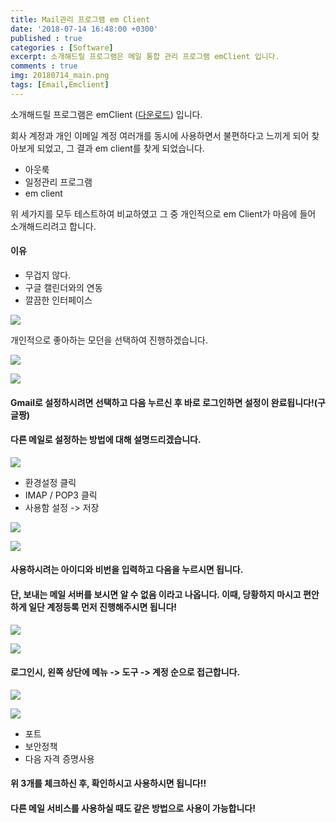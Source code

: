 ```yaml
---
title: Mail관리 프로그램 em Client
date: '2018-07-14 16:48:00 +0300'
published : true
categories : [Software]
excerpt: 소개해드릴 프로그램은 메일 통합 관리 프로그램 emClient 입니다.
comments : true
img: 20180714_main.png
tags: [Email,Emclient]
---
```


소개해드릴 프로그램은 emClient ([다운로드]) 입니다.

회사 계정과 개인 이메일 계정 여러개를 동시에 사용하면서 불편하다고 느끼게 되어 찾아보게 되었고, 그 결과 em client를 찾게 되었습니다.


- 아웃룩
- 일정관리 프로그램
- em client

위 세가지를 모두 테스트하여 비교하였고 그 중 개인적으로 em Client가 마음에 들어 소개해드리려고 합니다.


#### 이유
- 무겁지 않다.
- 구글 캘린더와의 연동
- 깔끔한 인터페이스

![](https://drive.google.com/uc?id=13VBL2Mew-Xyjfhn1Piefx4zu2k5G9hZ0)

개인적으로 좋아하는 모던을 선택하여 진행하겠습니다.

![](https://drive.google.com/uc?id=13rSZxsqx2LCSPp5jHjp2vsyCjyPGLqPa)

![](https://drive.google.com/uc?id=1_Q64-XMvl8ipUXjYC9iya75yg9KprDOe)

#### Gmail로 설정하시려면 선택하고 다음 누르신 후 바로 로그인하면 설정이 완료됩니다!(구글짱)

#### 다른 메일로 설정하는 방법에 대해 설명드리겠습니다.

![](https://drive.google.com/uc?id=1WbtvVNl-j_cQvXUOm1J2-Eb0FSCY-1g5)

- 환경설정 클릭
- IMAP / POP3 클릭
- 사용함 설정 -> 저장

![](https://drive.google.com/uc?id=1y72UpQoZrvelVAYbVNQAFUtg-MfGZ8Ei)

![](https://drive.google.com/uc?id=1_d43Z2SKRbdw4ZfaN7w6j-BCCy54ht2u)

#### 사용하시려는 아이디와 비번을 입력하고 다음을 누르시면 됩니다.

#### 단, 보내는 메일 서버를 보시면 알 수 없음 이라고 나옵니다. 이때, 당황하지 마시고 편안하게 일단 계정등록 먼저 진행해주시면 됩니다!

![](https://drive.google.com/uc?id=1GZXuUnlqLK8zl-Y_uZfPBhjOsSmHl9R2)

![](https://drive.google.com/uc?id=10SCMacaq0rI3_Blxhu29F8y7Oeyhrny5)

#### 로그인시, 왼쪽 상단에 메뉴 -> 도구 -> 계정 순으로 접근합니다.

![](https://drive.google.com/uc?id=1Ty_IjKyGiENshsu90zOJnhTP0C17D4dn)

![](https://drive.google.com/uc?id=1Hfc7rqudi8Q1G2LIz4-F_uLrSASQqgox)

- 포트
- 보안정책
- 다음 자격 증명사용

#### 위 3개를 체크하신 후, 확인하시고 사용하시면 됩니다!!

#### 다른 메일 서비스를 사용하실 때도 같은 방법으로 사용이 가능합니다!

[다운로드]: https://www.emclient.com

<!-- You’ll find this post in your `_posts` directory. Go ahead and edit it and re-build the site to see your changes. You can rebuild the site in many different ways, but the most common way is to run `jekyll serve`, which launches a web server and auto-regenerates your site when a file is updated.

To add new posts, simply add a file in the `_posts` directory that follows the convention `YYYY-MM-DD-name-of-post.ext` and includes the necessary front matter. Take a look at the source for this post to get an idea about how it works.

Jekyll also offers powerful support for code snippets:

{% highlight ruby %}
def print_hi(name)
  puts "Hi, #{name}"
end
print_hi('Tom')
#=> prints 'Hi, Tom' to STDOUT.
{% endhighlight %}

Check out the [Jekyll docs][jekyll-docs] for more info on how to get the most out of Jekyll. File all bugs/feature requests at [Jekyll’s GitHub repo][jekyll-gh]. If you have questions, you can ask them on [Jekyll Talk][jekyll-talk].

[jekyll-docs]: https://jekyllrb.com/docs/home
[jekyll-gh]:   https://github.com/jekyll/jekyll
[jekyll-talk]: https://talk.jekyllrb.com/ -->
